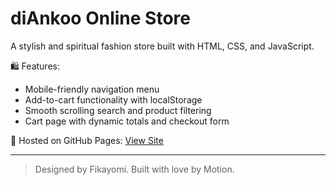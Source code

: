 # diAnkoo Online Store

A stylish and spiritual fashion store built with HTML, CSS, and JavaScript.

🛍️ Features:
- Mobile-friendly navigation menu
- Add-to-cart functionality with localStorage
- Smooth scrolling search and product filtering
- Cart page with dynamic totals and checkout form

🎯 Hosted on GitHub Pages: [View Site](https://github.com/Fikayomi44/diankoo/blob/main/diAnkoo%20website/index.html)

---

> Designed by Fikayomi. Built with love by Motion.
